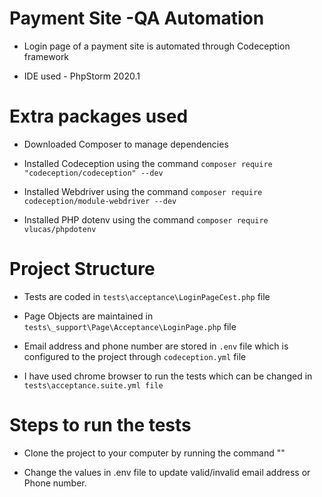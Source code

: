 # Payment Site -QA Automation
* Login page of a payment site is automated through Codeception framework

* IDE used - PhpStorm 2020.1

# Extra packages used

* Downloaded Composer to manage dependencies

* Installed Codeception using the command ```composer require "codeception/codeception" --dev```

* Installed Webdriver using the command ```composer require codeception/module-webdriver --dev```

* Installed PHP dotenv using the command ```composer require vlucas/phpdotenv```

# Project Structure

* Tests are coded in ```tests\acceptance\LoginPageCest.php``` file

* Page Objects are maintained in ```tests\_support\Page\Acceptance\LoginPage.php``` file

* Email address and phone number are stored in ```.env``` file which is configured to the project through ```codeception.yml``` file

* I have used chrome browser to run the tests which can be changed in ```tests\acceptance.suite.yml file```

# Steps to run the tests

* Clone the project to your computer by running the command ""

* Change the values in .env file to update valid/invalid email address or Phone number.
